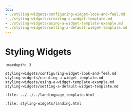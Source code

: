 ```yaml
---
toc:
- ./styling-widgets/configuring-widget-look-and-feel.md
- ./styling-widgets/creating-a-widget-template.md
- ./styling-widgets/using-a-widget-template-example.md
- ./styling-widgets/setting-a-default-widget-template.md
---
```

# Styling Widgets

```{toctree}
:maxdepth: 3

styling-widgets/configuring-widget-look-and-feel.md
styling-widgets/creating-a-widget-template.md
styling-widgets/using-a-widget-template-example.md
styling-widgets/setting-a-default-widget-template.md
```

```{raw} html
:file: ../../../landingpage_template.html
```

```{raw} html
:file: styling-widgets/landing.html
```
